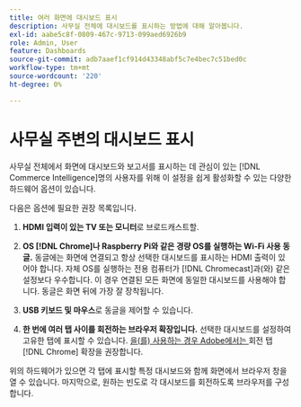 ```yaml
---
title: 여러 화면에 대시보드 표시
description: 사무실 전체에 대시보드를 표시하는 방법에 대해 알아봅니다.
exl-id: aabe5c8f-0809-467c-9713-099aed6926b9
role: Admin, User
feature: Dashboards
source-git-commit: adb7aaef1cf914d43348abf5c7e4bec7c51bed0c
workflow-type: tm+mt
source-wordcount: '220'
ht-degree: 0%

---
```


# 사무실 주변의 대시보드 표시

사무실 전체에서 화면에 대시보드와 보고서를 표시하는 데 관심이 있는 [!DNL Commerce Intelligence]명의 사용자를 위해 이 설정을 쉽게 활성화할 수 있는 다양한 하드웨어 옵션이 있습니다.

다음은 옵션에 필요한 권장 목록입니다.

1. **HDMI 입력이 있는 TV 또는 모니터**&#x200B;로 브로드캐스트할.

1. **OS [!DNL Chrome]나 Raspberry Pi와 같은 경량 OS를 실행하는 Wi-Fi 사용 동글.** 동글에는 화면에 연결되고 항상 선택한 대시보드를 표시하는 HDMI 출력이 있어야 합니다. 자체 OS를 실행하는 전용 컴퓨터가 [!DNL Chromecast]과(와) 같은 설정보다 우수합니다. 이 경우 연결된 모든 화면에 동일한 대시보드를 사용해야 합니다. 동글은 화면 뒤에 가장 잘 장착됩니다.

1. **USB 키보드 및 마우스**&#x200B;로 동글을 제어할 수 있습니다.

1. **한 번에 여러 탭 사이를 회전하는 브라우저 확장입니다.** 선택한 대시보드를 설정하여 고유한 탭에 표시할 수 있습니다. [을(를) 사용하는 경우 Adobe에서는 &#x200B;](https://chrome.google.com/webstore/detail/revolver-tabs/dlknooajieciikpedpldejhhijacnbda?hl=en)회전 탭[!DNL Chrome] 확장을 권장합니다.

위의 하드웨어가 있으면 각 탭에 표시할 특정 대시보드와 함께 화면에서 브라우저 창을 열 수 있습니다. 마지막으로, 원하는 빈도로 각 대시보드를 회전하도록 브라우저를 구성합니다.
